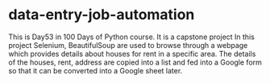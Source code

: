 # data-entry-job-automation

This is Day53 in 100 Days of Python course. 
It is a capstone project
In this project Selenium, BeautifulSoup are used to browse through a webpage which provides details about houses for rent in a specific area.
The details of the houses, rent, address are copied into a list and fed into a Google form so that it can be converted into a Google sheet later.
